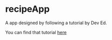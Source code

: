 # recipeApp

A app designed by following a tutorial by Dev Ed. 

You can find that tutorial [here](https://www.youtube.com/watch?v=U9T6YkEDkMo) 

